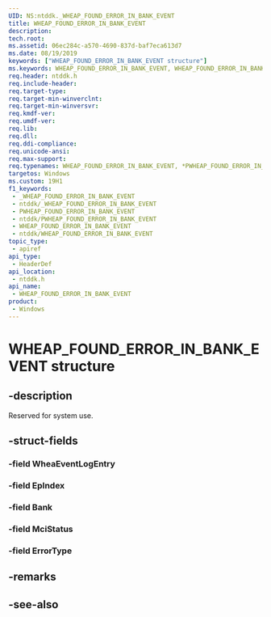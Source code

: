 ```yaml
---
UID: NS:ntddk._WHEAP_FOUND_ERROR_IN_BANK_EVENT
title: WHEAP_FOUND_ERROR_IN_BANK_EVENT
description: 
tech.root: 
ms.assetid: 06ec284c-a570-4690-837d-baf7eca613d7
ms.date: 08/19/2019
keywords: ["WHEAP_FOUND_ERROR_IN_BANK_EVENT structure"]
ms.keywords: WHEAP_FOUND_ERROR_IN_BANK_EVENT, WHEAP_FOUND_ERROR_IN_BANK_EVENT, *PWHEAP_FOUND_ERROR_IN_BANK_EVENT,
req.header: ntddk.h
req.include-header: 
req.target-type: 
req.target-min-winverclnt: 
req.target-min-winversvr: 
req.kmdf-ver: 
req.umdf-ver: 
req.lib: 
req.dll: 
req.ddi-compliance: 
req.unicode-ansi: 
req.max-support: 
req.typenames: WHEAP_FOUND_ERROR_IN_BANK_EVENT, *PWHEAP_FOUND_ERROR_IN_BANK_EVENT
targetos: Windows
ms.custom: 19H1
f1_keywords:
 - _WHEAP_FOUND_ERROR_IN_BANK_EVENT
 - ntddk/_WHEAP_FOUND_ERROR_IN_BANK_EVENT
 - PWHEAP_FOUND_ERROR_IN_BANK_EVENT
 - ntddk/PWHEAP_FOUND_ERROR_IN_BANK_EVENT
 - WHEAP_FOUND_ERROR_IN_BANK_EVENT
 - ntddk/WHEAP_FOUND_ERROR_IN_BANK_EVENT
topic_type:
 - apiref
api_type:
 - HeaderDef
api_location:
 - ntddk.h
api_name:
 - WHEAP_FOUND_ERROR_IN_BANK_EVENT
product:
 - Windows
---
```


# WHEAP_FOUND_ERROR_IN_BANK_EVENT structure


## -description

Reserved for system use.

## -struct-fields

### -field WheaEventLogEntry

### -field EpIndex

### -field Bank

### -field MciStatus

### -field ErrorType

## -remarks

## -see-also

